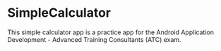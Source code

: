 # SimpleCalculator
This simple calculator app is a practice app for the Android Application Development - Advanced Training Consultants (ATC) exam. 
